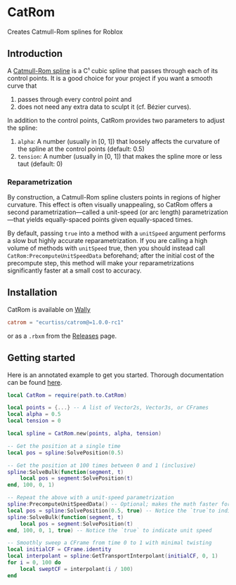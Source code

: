 <p align="center">
	<h1>CatRom</h1>
	Creates Catmull-Rom splines for Roblox
</p>

## Introduction
A [Catmull-Rom spline](https://en.wikipedia.org/wiki/Centripetal_Catmull%E2%80%93Rom_spline) is a C¹ cubic spline that
passes through each of its control points. It is a good choice for your project if you want a smooth curve that
1. passes through every control point and
2. does not need any extra data to sculpt it (cf. Bézier curves).

In addition to the control points, CatRom provides two parameters to adjust the spline:
1. `alpha`: A number (usually in [0, 1]) that loosely affects the curvature of the spline at the control points
(default: 0.5)
2. `tension`: A number (usually in [0, 1]) that makes the spline more or less taut (default: 0)

### Reparametrization
By construction, a Catmull-Rom spline clusters points in regions of higher curvature. This effect is often visually
unappealing, so CatRom offers a second parametrization—called a unit-speed (or arc length) parametrization—that yields
equally-spaced points given equally-spaced times.

By default, passing `true` into a method with a `unitSpeed` argument performs a slow but highly accurate
reparametrization. If you are calling a high volume of methods with `unitSpeed` true, then you should instead call
`CatRom:PrecomputeUnitSpeedData` beforehand; after the initial cost of the precompute step, this method will make your
reparametrizations significantly faster at a small cost to accuracy.

## Installation
CatRom is available on [Wally](https://wally.run/)
```toml
catrom = "ecurtiss/catrom@=1.0.0-rc1"
```
or as a `.rbxm` from the [Releases](https://github.com/ecurtiss/CatRom/releases) page.

## Getting started
Here is an annotated example to get you started. Thorough documentation can be found
[here](https://ecurtiss.github.io/CatRom/).
```lua
local CatRom = require(path.to.CatRom)

local points = {...} -- A list of Vector2s, Vector3s, or CFrames
local alpha = 0.5
local tension = 0

local spline = CatRom.new(points, alpha, tension)

-- Get the position at a single time
local pos = spline:SolvePosition(0.5)

-- Get the position at 100 times between 0 and 1 (inclusive)
spline:SolveBulk(function(segment, t)
	local pos = segment:SolvePosition(t)
end, 100, 0, 1)

-- Repeat the above with a unit-speed parametrization
spline:PrecomputeUnitSpeedData() -- Optional; makes the math faster for bulk computations
local pos = spline:SolvePosition(0.5, true) -- Notice the `true`to indicate unit speed
spline:SolveBulk(function(segment, t)
	local pos = segment:SolvePosition(t)
end, 100, 0, 1, true) -- Notice the `true` to indicate unit speed

-- Smoothly sweep a CFrame from time 0 to 1 with minimal twisting
local initialCF = CFrame.identity
local interpolant = spline:GetTransportInterpolant(initialCF, 0, 1)
for i = 0, 100 do
	local sweptCF = interpolant(i / 100)
end
```